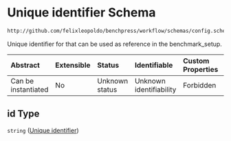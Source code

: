 # Unique identifier Schema

```txt
http://github.com/felixleopoldo/benchpress/workflow/schemas/config.schema.json#/definitions/rblip_asobs/properties/id
```

Unique identifier for that can be used as reference in the benchmark_setup.

| Abstract            | Extensible | Status         | Identifiable            | Custom Properties | Additional Properties | Access Restrictions | Defined In                                                       |
| :------------------ | :--------- | :------------- | :---------------------- | :---------------- | :-------------------- | :------------------ | :--------------------------------------------------------------- |
| Can be instantiated | No         | Unknown status | Unknown identifiability | Forbidden         | Allowed               | none                | [config.schema.json*](config.schema.json "open original schema") |

## id Type

`string` ([Unique identifier](config-definitions-rblip_asobs-item-properties-unique-identifier.md))
